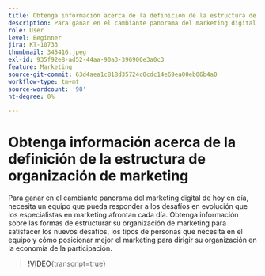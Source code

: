 ```yaml
---
title: Obtenga información acerca de la definición de la estructura de organización de marketing
description: Para ganar en el cambiante panorama del marketing digital de hoy en día, necesita un equipo que pueda responder a los desafíos en evolución que los especialistas en marketing afrontan cada día.
role: User
level: Beginner
jira: KT-10733
thumbnail: 345416.jpeg
exl-id: 935f92e8-ad52-44aa-90a3-396906e3a0c3
feature: Marketing
source-git-commit: 63d4aea1c818d35724c0cdc14e69ea00eb06b4a0
workflow-type: tm+mt
source-wordcount: '98'
ht-degree: 0%

---
```


# Obtenga información acerca de la definición de la estructura de organización de marketing

Para ganar en el cambiante panorama del marketing digital de hoy en día, necesita un equipo que pueda responder a los desafíos en evolución que los especialistas en marketing afrontan cada día. Obtenga información sobre las formas de estructurar su organización de marketing para satisfacer los nuevos desafíos, los tipos de personas que necesita en el equipo y cómo posicionar mejor el marketing para dirigir su organización en la economía de la participación.

>[!VIDEO](https://video.tv.adobe.com/v/345416/?quality=12&learn=on){transcript=true}
